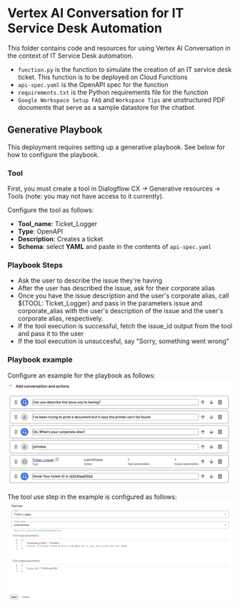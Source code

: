 # Vertex AI Conversation for IT Service Desk Automation
This folder contains code and resources for using Vertex AI Conversation in the context of IT Service Desk automation.

* `function.py` is the function to simulate the creation of an IT service desk ticket. This function is to be deployed on Cloud Functions
* `api-spec.yaml` is the OpenAPI spec for the function
* `requirements.txt` is the Python requirements file for the function
* `Google Workspace Setup FAQ` and `Workspace Tips` are unstructured PDF documents that serve as a sample datastore for the chatbot

## Generative Playbook
This deployment requires setting up a generative playbook. See below for how to configure the playbook.

### Tool 
First, you must create a tool in Dialogflow CX -> Generative resources -> Tools (note: you may not have access to it currently).

Configure the tool as follows:

* **Tool_name**: Ticket_Logger
* **Type**: OpenAPI
* **Description**: Creates a ticket
* **Schema**: select **YAML** and paste in the contents of `api-spec.yaml`

### Playbook Steps
- Ask the user to describe the issue they're having
- After the user has described the issue, ask for their corporate alias
- Once you have the issue description and the user's corporate alias, call ${TOOL: Ticket_Logger} and pass in the parameters issue and corporate_alias with the user's description of the issue and the user's corporate alias, respectively.
- If the tool execution is successful, fetch the issue_id output from the tool and pass it to the user
- If the tool execution is unsuccesful, say "Sorry, something went wrong"

### Playbook example
Configure an example for the playbook as follows:
![playbook example](playbook-example.jpg "Playbook example")

The tool use step in the example is configured as follows:
![tool use configuration](tool-use.jpg "Tool use configuration")

